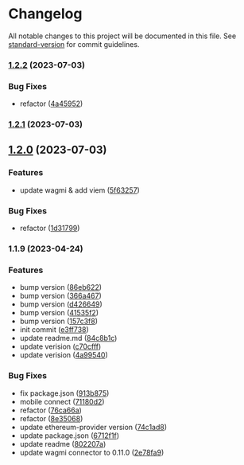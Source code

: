 # Changelog

All notable changes to this project will be documented in this file. See [standard-version](https://github.com/conventional-changelog/standard-version) for commit guidelines.

### [1.2.2](https://github.com/UniPass/rainbowkit-plugin/compare/v1.2.1...v1.2.2) (2023-07-03)


### Bug Fixes

* refactor ([4a45952](https://github.com/UniPass/rainbowkit-plugin/commit/4a45952776801509f008f54269e6e4cec2341fad))

### [1.2.1](https://github.com/UniPass/rainbowkit-plugin/compare/v1.2.0...v1.2.1) (2023-07-03)

## [1.2.0](https://github.com/UniPass/rainbowkit-plugin/compare/v1.1.9...v1.2.0) (2023-07-03)


### Features

* update wagmi & add viem ([5f63257](https://github.com/UniPass/rainbowkit-plugin/commit/5f6325755da814e8abc54c36b13282976bb135af))


### Bug Fixes

* refactor ([1d31799](https://github.com/UniPass/rainbowkit-plugin/commit/1d31799b65211391326d5225b4670dfb547fc7c2))

### 1.1.9 (2023-04-24)


### Features

* bump version ([86eb622](https://github.com/UniPass/rainbowkit-plugin/commit/86eb62251dc4bbc02c63cf27cfa2883288fd718e))
* bump version ([366a467](https://github.com/UniPass/rainbowkit-plugin/commit/366a467fc7a2e68d05eabc5079444a9b30a1152f))
* bump version ([d426649](https://github.com/UniPass/rainbowkit-plugin/commit/d42664903ecdedff4cdc6f6f357af2aea2624473))
* bump version ([41535f2](https://github.com/UniPass/rainbowkit-plugin/commit/41535f2d3d8d5664fa15161a72999c7f64f83539))
* bump version ([157c3f8](https://github.com/UniPass/rainbowkit-plugin/commit/157c3f8a4d869e2320624acd3d0d0dfc9ddf9d68))
* init commit ([e3ff738](https://github.com/UniPass/rainbowkit-plugin/commit/e3ff73886faabb52a30a5de49b80db8af2b4fcbc))
* update readme.md ([84c8b1c](https://github.com/UniPass/rainbowkit-plugin/commit/84c8b1cfb6262117016efc8c37ba198fdf9ab499))
* update verision ([c70cfff](https://github.com/UniPass/rainbowkit-plugin/commit/c70cfff95e6639b360c4adb5dc94affca2b28e07))
* update verision ([4a99540](https://github.com/UniPass/rainbowkit-plugin/commit/4a9954058ad4bd4435ac92ca8900bea3f96600f5))


### Bug Fixes

* fix package.json ([913b875](https://github.com/UniPass/rainbowkit-plugin/commit/913b875964eb14d1beef5e4c7910044e38f41395))
* mobile connect ([71180d2](https://github.com/UniPass/rainbowkit-plugin/commit/71180d2cadf3de0ed37c362c356c89379504d28a))
* refactor ([76ca66a](https://github.com/UniPass/rainbowkit-plugin/commit/76ca66a18ba9d532aaf5b791da67db9c394d07a1))
* refactor ([8e35068](https://github.com/UniPass/rainbowkit-plugin/commit/8e3506843f36b434789ad4a958839671242b0a99))
* update ethereum-provider version ([74c1ad8](https://github.com/UniPass/rainbowkit-plugin/commit/74c1ad8a401924667573fceb08a0442a386fe371))
* update package.json ([6712f1f](https://github.com/UniPass/rainbowkit-plugin/commit/6712f1f634727e741232ac12ad7979873f80db55))
* update readme ([802207a](https://github.com/UniPass/rainbowkit-plugin/commit/802207a78bbc3cf5ca83af3d5b7b0039c565903f))
* update wagmi connector to 0.11.0 ([2e78fa9](https://github.com/UniPass/rainbowkit-plugin/commit/2e78fa9757d04329749bce20d5af6ee5e4750908))

